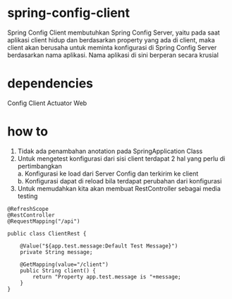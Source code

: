 # spring-config-client
Spring Config Client membutuhkan Spring Config Server, yaitu pada saat aplikasi client hidup dan berdasarkan property yang ada di client, maka client akan berusaha untuk meminta konfigurasi di Spring Config Server berdasarkan nama aplikasi. Nama aplikasi di sini berperan secara krusial

# dependencies
Config Client
Actuator
Web

# how to
1. Tidak ada penambahan anotation pada SpringApplication Class
2. Untuk mengetest konfigurasi dari sisi client terdapat 2 hal yang perlu di pertimbangkan</br>
a. Konfigurasi ke load dari Server Config dan terkirim ke client</br>
b. Konfigurasi dapat di reload bila terdapat perubahan dari konfigurasi</br>
3. Untuk memudahkan kita akan membuat RestController sebagai media testing
```
@RefreshScope
@RestController
@RequestMapping("/api")
	
public class ClientRest {
	
	@Value("${app.test.message:Default Test Message}")
	private String message;
	
	@GetMapping(value="/client")
	public String client() {
		return "Property app.test.message is "+message;
	}
}
```
  
